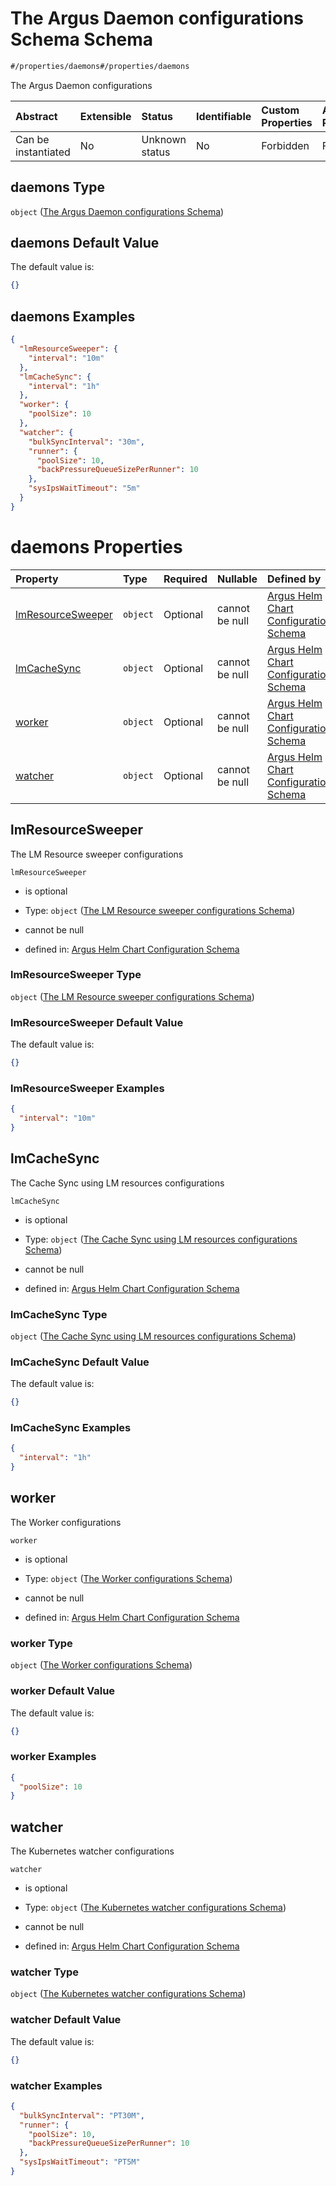 # The Argus Daemon configurations Schema Schema

```txt
#/properties/daemons#/properties/daemons
```

The Argus Daemon configurations

| Abstract            | Extensible | Status         | Identifiable | Custom Properties | Additional Properties | Access Restrictions | Defined In                                                        |
| :------------------ | :--------- | :------------- | :----------- | :---------------- | :-------------------- | :------------------ | :---------------------------------------------------------------- |
| Can be instantiated | No         | Unknown status | No           | Forbidden         | Forbidden             | none                | [values.schema.json\*](values.schema.json "open original schema") |

## daemons Type

`object` ([The Argus Daemon configurations Schema](values-properties-the-argus-daemon-configurations-schema.md))

## daemons Default Value

The default value is:

```json
{}
```

## daemons Examples

```json
{
  "lmResourceSweeper": {
    "interval": "10m"
  },
  "lmCacheSync": {
    "interval": "1h"
  },
  "worker": {
    "poolSize": 10
  },
  "watcher": {
    "bulkSyncInterval": "30m",
    "runner": {
      "poolSize": 10,
      "backPressureQueueSizePerRunner": 10
    },
    "sysIpsWaitTimeout": "5m"
  }
}
```

# daemons Properties

| Property                                | Type     | Required | Nullable       | Defined by                                                                                                                                                                                                                                                         |
| :-------------------------------------- | :------- | :------- | :------------- | :----------------------------------------------------------------------------------------------------------------------------------------------------------------------------------------------------------------------------------------------------------------- |
| [lmResourceSweeper](#lmresourcesweeper) | `object` | Optional | cannot be null | [Argus Helm Chart Configuration Schema](values-properties-the-argus-daemon-configurations-schema-properties-the-lm-resource-sweeper-configurations-schema.md "#/properties/daemons/properties/lmResourceSweeper#/properties/daemons/properties/lmResourceSweeper") |
| [lmCacheSync](#lmcachesync)             | `object` | Optional | cannot be null | [Argus Helm Chart Configuration Schema](values-properties-the-argus-daemon-configurations-schema-properties-the-cache-sync-using-lm-resources-configurations-schema.md "#/properties/daemons/properties/lmCacheSync#/properties/daemons/properties/lmCacheSync")   |
| [worker](#worker)                       | `object` | Optional | cannot be null | [Argus Helm Chart Configuration Schema](values-properties-the-argus-daemon-configurations-schema-properties-the-worker-configurations-schema.md "#/properties/daemons/properties/worker#/properties/daemons/properties/worker")                                    |
| [watcher](#watcher)                     | `object` | Optional | cannot be null | [Argus Helm Chart Configuration Schema](values-properties-the-argus-daemon-configurations-schema-properties-the-kubernetes-watcher-configurations-schema.md "#/properties/daemons/properties/watcher#/properties/daemons/properties/watcher")                      |

## lmResourceSweeper

The LM Resource sweeper configurations

`lmResourceSweeper`

*   is optional

*   Type: `object` ([The LM Resource sweeper configurations Schema](values-properties-the-argus-daemon-configurations-schema-properties-the-lm-resource-sweeper-configurations-schema.md))

*   cannot be null

*   defined in: [Argus Helm Chart Configuration Schema](values-properties-the-argus-daemon-configurations-schema-properties-the-lm-resource-sweeper-configurations-schema.md "#/properties/daemons/properties/lmResourceSweeper#/properties/daemons/properties/lmResourceSweeper")

### lmResourceSweeper Type

`object` ([The LM Resource sweeper configurations Schema](values-properties-the-argus-daemon-configurations-schema-properties-the-lm-resource-sweeper-configurations-schema.md))

### lmResourceSweeper Default Value

The default value is:

```json
{}
```

### lmResourceSweeper Examples

```json
{
  "interval": "10m"
}
```

## lmCacheSync

The Cache Sync using LM resources configurations

`lmCacheSync`

*   is optional

*   Type: `object` ([The Cache Sync using LM resources configurations Schema](values-properties-the-argus-daemon-configurations-schema-properties-the-cache-sync-using-lm-resources-configurations-schema.md))

*   cannot be null

*   defined in: [Argus Helm Chart Configuration Schema](values-properties-the-argus-daemon-configurations-schema-properties-the-cache-sync-using-lm-resources-configurations-schema.md "#/properties/daemons/properties/lmCacheSync#/properties/daemons/properties/lmCacheSync")

### lmCacheSync Type

`object` ([The Cache Sync using LM resources configurations Schema](values-properties-the-argus-daemon-configurations-schema-properties-the-cache-sync-using-lm-resources-configurations-schema.md))

### lmCacheSync Default Value

The default value is:

```json
{}
```

### lmCacheSync Examples

```json
{
  "interval": "1h"
}
```

## worker

The Worker configurations

`worker`

*   is optional

*   Type: `object` ([The Worker configurations Schema](values-properties-the-argus-daemon-configurations-schema-properties-the-worker-configurations-schema.md))

*   cannot be null

*   defined in: [Argus Helm Chart Configuration Schema](values-properties-the-argus-daemon-configurations-schema-properties-the-worker-configurations-schema.md "#/properties/daemons/properties/worker#/properties/daemons/properties/worker")

### worker Type

`object` ([The Worker configurations Schema](values-properties-the-argus-daemon-configurations-schema-properties-the-worker-configurations-schema.md))

### worker Default Value

The default value is:

```json
{}
```

### worker Examples

```json
{
  "poolSize": 10
}
```

## watcher

The Kubernetes watcher configurations

`watcher`

*   is optional

*   Type: `object` ([The Kubernetes watcher configurations Schema](values-properties-the-argus-daemon-configurations-schema-properties-the-kubernetes-watcher-configurations-schema.md))

*   cannot be null

*   defined in: [Argus Helm Chart Configuration Schema](values-properties-the-argus-daemon-configurations-schema-properties-the-kubernetes-watcher-configurations-schema.md "#/properties/daemons/properties/watcher#/properties/daemons/properties/watcher")

### watcher Type

`object` ([The Kubernetes watcher configurations Schema](values-properties-the-argus-daemon-configurations-schema-properties-the-kubernetes-watcher-configurations-schema.md))

### watcher Default Value

The default value is:

```json
{}
```

### watcher Examples

```json
{
  "bulkSyncInterval": "PT30M",
  "runner": {
    "poolSize": 10,
    "backPressureQueueSizePerRunner": 10
  },
  "sysIpsWaitTimeout": "PT5M"
}
```
